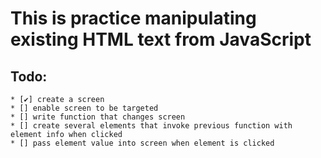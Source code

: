 # This is practice manipulating existing HTML text from JavaScript
## Todo:
    * [✔] create a screen
    * [] enable screen to be targeted
    * [] write function that changes screen
    * [] create several elements that invoke previous function with element info when clicked
    * [] pass element value into screen when element is clicked 
